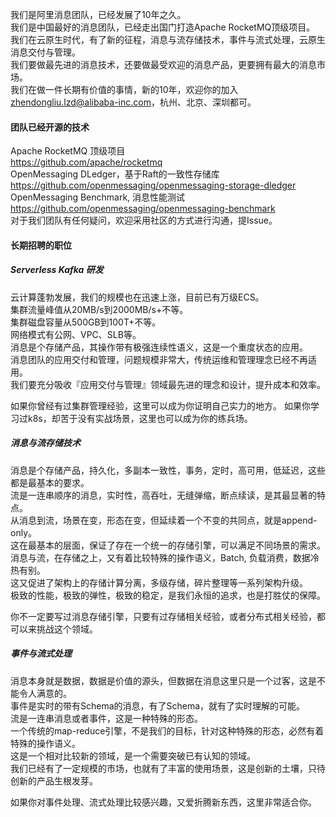
我们是阿里消息团队，已经发展了10年之久。    
我们是中国最好的消息团队，已经走出国门打造Apache RocketMQ顶级项目。     
我们在云原生时代，有了新的征程，消息与流存储技术，事件与流式处理，云原生消息交付与管理。     
我们要做最先进的消息技术，还要做最受欢迎的消息产品，更要拥有最大的消息市场。      
我们在做一件长期有价值的事情，新的10年，欢迎你的加入 zhendongliu.lzd@alibaba-inc.com，杭州、北京、深圳都可。

#### 团队已经开源的技术
Apache RocketMQ 顶级项目     
https://github.com/apache/rocketmq    
OpenMessaging DLedger，基于Raft的一致性存储库    
https://github.com/openmessaging/openmessaging-storage-dledger    
OpenMessaging Benchmark, 消息性能测试     
https://github.com/openmessaging/openmessaging-benchmark    
对于我们团队有任何疑问，欢迎采用社区的方式进行沟通，提Issue。


#### 长期招聘的职位
##### Serverless Kafka 研发
云计算蓬勃发展，我们的规模也在迅速上涨，目前已有万级ECS。  
集群流量峰值从20MB/s到2000MB/s+不等。   
集群磁盘容量从500GB到100T+不等。  
网络模式有公网、VPC、SLB等。    
消息是个存储产品，其操作带有极强连续性语义，这是一个重度状态的应用。   
消息团队的应用交付和管理，问题规模非常大，传统运维和管理理念已经不再适用。   
我们要充分吸收『应用交付与管理』领域最先进的理念和设计，提升成本和效率。

如果你曾经有过集群管理经验，这里可以成为你证明自己实力的地方。
如果你学习过k8s，却苦于没有实战场景，这里也可以成为你的练兵场。

##### 消息与流存储技术
消息是个存储产品，持久化，多副本一致性，事务，定时，高可用，低延迟，这些都是最基本的要求。     
流是一连串顺序的消息，实时性，高吞吐，无缝弹缩，断点续读，是其最显著的特点。     
从消息到流，场景在变，形态在变，但延续着一个不变的共同点，就是append-only。     
这在最基本的层面，保证了存在一个统一的存储引擎，可以满足不同场景的需求。     
消息与流，在存储之上，又有着比较特殊的操作语义，Batch, 负载消费，数据冷热有别。     
这又促进了架构上的存储计算分离，多级存储，碎片整理等一系列架构升级。    
极致的性能，极致的弹性，极致的稳定，是我们永恒的追求，也是打胜仗的保障。

你不一定要写过消息存储引擎，只要有过存储相关经验，或者分布式相关经验，都可以来挑战这个领域。

##### 事件与流式处理
消息本身就是数据，数据是价值的源头，但数据在消息这里只是一个过客，这是不能令人满意的。      
事件是实时的带有Schema的消息，有了Schema，就有了实时理解的可能。    
流是一连串消息或者事件，这是一种特殊的形态。   
一个传统的map-reduce引擎，不是我们的目标，针对这种特殊的形态，必然有着特殊的操作语义。       
这是一个相对比较新的领域，是一个需要突破已有认知的领域。      
我们已经有了一定规模的市场，也就有了丰富的使用场景，这是创新的土壤，只待创新的产品生根发芽。  

如果你对事件处理、流式处理比较感兴趣，又爱折腾新东西，这里非常适合你。










